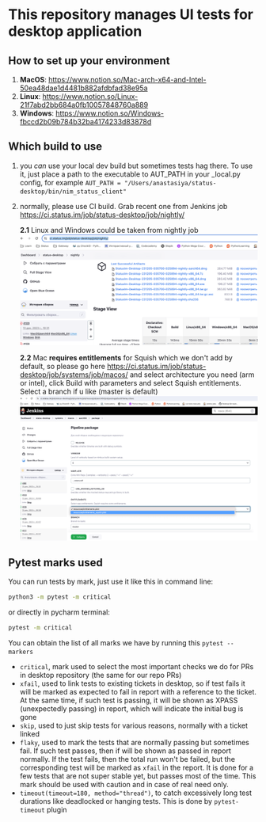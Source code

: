 # This repository manages UI tests for desktop application

## How to set up your environment

1. **MacOS**: https://www.notion.so/Mac-arch-x64-and-Intel-50ea48dae1d4481b882afdbfad38e95a
2. **Linux**: https://www.notion.so/Linux-21f7abd2bb684a0fb10057848760a889
3. **Windows**: https://www.notion.so/Windows-fbccd2b09b784b32ba4174233d83878d

## Which build to use

1. you _can_ use your local dev build but sometimes tests hag there. To use it, just place a path to the executable to AUT_PATH in your _local.py config,
for example `AUT_PATH = "/Users/anastasiya/status-desktop/bin/nim_status_client"`

2. normally, please use CI build. Grab recent one from Jenkins job https://ci.status.im/job/status-desktop/job/nightly/

    **2.1** Linux and Windows could be taken from nightly job
    ![img.png](img.png)

    **2.2** Mac **requires entitlements**  for Squish which we don't add by default, so please go here https://ci.status.im/job/status-desktop/job/systems/job/macos/
and select architecture you need (arm or intel), click Build with parameters and select Squish entitlements. Select a branch if u like (master is default)
    ![img_1.png](img_1.png)

## Pytest marks used

You can run tests by mark, just use it like this in command line:

```bash
python3 -m pytest -m critical
```

or directly in pycharm terminal:

```bash
pytest -m critical
```

You can obtain the list of all marks we have by running this `pytest --markers`

- `critical`, mark used to select the most important checks we do for PRs in desktop repository 
(the same for our repo PRs)
- `xfail`, used to link tests to existing tickets in desktop, so if test fails it will be marked as
expected to fail in report with a reference to the ticket. At the same time, if such test is passing,
it will be shown as XPASS (unexpectedly passing) in report, which will indicate the initial bug is gone
- `skip`, used to just skip tests for various reasons, normally with a ticket linked
- `flaky`, used to mark the tests that are normally passing but sometimes fail. If such test passes, then
if will be shown as passed in report normally. If the test fails, then the total run won't be failed, but 
the corresponding test will be marked as `xfail` in the report. It is done for a few tests that are not super
stable yet, but passes most of the time. This mark should be used with caution and in case of real need only.
- `timeout(timeout=180, method="thread")`, to catch excessively long test durations like deadlocked or hanging tests.
This is done by `pytest-timeout` plugin